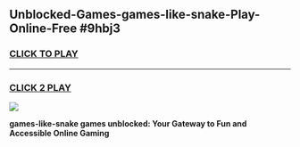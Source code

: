 
## Unblocked-Games-games-like-snake-Play-Online-Free #9hbj3
<h3>
<a href="https://us.freeplayer.one?title=games-like-snake&ref=10M">CLICK TO PLAY</a></h3>
<hr>

<h3>
<a href="https://us.freeplayer.one?title=games-like-snake&ref=10M">CLICK 2 PLAY</a>
  
</h3>

<a href="https://us.freeplayer.one?title=games-like-snake&ref=10M"><img src="https://clearcache.store/games.png"></a>


**games-like-snake games unblocked: Your Gateway to Fun and Accessible Online Gaming**
